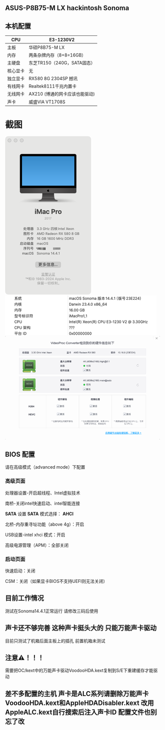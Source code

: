 ## **ASUS-P8B75-M LX  hackintosh Sonoma**
## **本机配置**

| CPU | E3-1230V2 |
| --- | --- |
| 主板 | 华硕P8B75-M LX  |
| 内存 | 两条杂牌内存（8+8=16GB） |
| 主硬盘 | 东芝TR150（240G，SATA固态） |
| 核心显卡 | 无 |
| 独立显卡 | RX580 8G 2304SP 撼讯|
| 有线网卡 | Realtek8111千兆内置卡 |
| 无线网卡 | AX210 (博通的网卡应该也能驱动) |
| 声卡 | 威盛VIA VT1708S  |

# **截图**

![](https://github.com/littlestar202/P8B75-M-lx-E3-1230V2-Sonoma-opencore/blob/main/picture/9E110D5EDCCAC9A6783BD80F481C3BE3.png)
![](https://github.com/littlestar202/P8B75-M-lx-E3-1230V2-Sonoma-opencore/blob/main/picture/0D587B1204F5F85C4AD575915009056B.png)
![](https://github.com/littlestar202/P8B75-M-lx-E3-1230V2-Sonoma-opencore/blob/main/picture/7C42A266A5CF5250ECB4C2D05C6E51B9.png)
## BIOS 配置

请在高级模式（advanced mode）下配置

### **高级页面**
处理器设置-开启超线程、Intel虚拟技术

南桥-关闭intel快速启动、intel智能连接
 
 **SATA** 设置 
****SATA**** 模式选择： ****AHCI**** 

北桥-内存重寻址功能（above 4g）：开启

USB设置-intel xhci 模式：开启

高级电源管理（APM）：全部关闭

### **启动页面**

快速启动：关闭

CSM：关闭（如果显卡BIOS不支持UEFI则无法关闭）

## **目前工作情况**
测试在Sonoma14.4.1正常运行 请修改三码后使用

##  声卡还不够完善 这种声卡挺头大的 只能万能声卡驱动 
目前只测试了机箱后面主板上的插孔 前置机箱未测试

## 注意⚠️！！！
需要把OC/kext中的万能声卡驱动VoodooHDA.kext复制到S/E下重建缓存才能驱动

## **差不多配置的主机 声卡是ALC系列请删除万能声卡VoodooHDA.kext和AppleHDADisabler.kext 改用AppleALC.kext自行搜索后注入声卡ID 配置文件也别忘了改**
